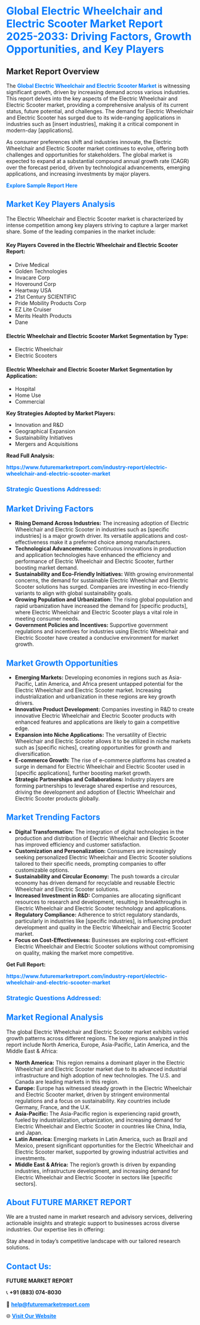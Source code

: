 <h1 style="color: #007BFF;">Global Electric Wheelchair and Electric Scooter Market Report 2025-2033: Driving Factors, Growth Opportunities, and Key Players</h1>

<section id="overview">
<h2>Market Report Overview</h2>
<p>The <a href="https://www.futuremarketreport.com/industry-report/electric-wheelchair-and-electric-scooter-market" style="color: #007BFF; text-decoration: none;"><strong>Global Electric Wheelchair and Electric Scooter Market</strong></a> is witnessing significant growth, driven by increasing demand across various industries. This report delves into the key aspects of the Electric Wheelchair and Electric Scooter market, providing a comprehensive analysis of its current status, future potential, and challenges. The demand for Electric Wheelchair and Electric Scooter has surged due to its wide-ranging applications in industries such as [insert industries], making it a critical component in modern-day [applications].</p>
<p>As consumer preferences shift and industries innovate, the Electric Wheelchair and Electric Scooter market continues to evolve, offering both challenges and opportunities for stakeholders. The global market is expected to expand at a substantial compound annual growth rate (CAGR) over the forecast period, driven by technological advancements, emerging applications, and increasing investments by major players.</p>
</section>

<section id="overview">
<p><a href="https://www.futuremarketreport.com/request-sample/reportId=58709" style="color: #007BFF; text-decoration: none;"><strong>Explore Sample Report Here</strong></a></p>
</section>

<section id="key-players">
<h2 style="color: #007BFF;">Market Key Players Analysis</h2>
<p>The Electric Wheelchair and Electric Scooter market is characterized by intense competition among key players striving to capture a larger market share. Some of the leading companies in the market include:</p>
<h4>Key Players Covered in the Electric Wheelchair and Electric Scooter Report:</h4>
<ul><li>Drive Medical</li><li>Golden Technologies</li><li>Invacare Corp</li><li>Hoveround Corp</li><li>Heartway USA</li><li>21st Century SCIENTIFIC</li><li>Pride Mobility Products Corp</li><li>EZ Lite Cruiser</li><li>Merits Health Products</li><li>Dane</li></ul>
<h4>Electric Wheelchair and Electric Scooter Market Segmentation by Type:</h4>
<ul><li>Electric Wheelchair</li><li>Electric Scooters</li></ul>

<h4>Electric Wheelchair and Electric Scooter Market Segmentation by Application:</h4>
<ul><li>Hospital</li><li>Home Use</li><li>Commercial</li></ul>
<p><strong>Key Strategies Adopted by Market Players:</strong></p>
<ul>
<li>Innovation and R&D</li>
<li>Geographical Expansion</li>
<li>Sustainability Initiatives</li>
<li>Mergers and Acquisitions</li>
</ul>
</section>

<section>
<p><strong>Read Full Analysis: </strong></p><a href="https://www.futuremarketreport.com/industry-report/electric-wheelchair-and-electric-scooter-market" style="color: #007BFF; text-decoration: none;"><strong>https://www.futuremarketreport.com/industry-report/electric-wheelchair-and-electric-scooter-market</strong></a>
<h3 style="color: #007BFF;">Strategic Questions Addressed:</h3>
</section>

<section id="driving-factors">
<h2 style="color: #007BFF;">Market Driving Factors</h2>
<ul>
<li><strong>Rising Demand Across Industries:</strong> The increasing adoption of Electric Wheelchair and Electric Scooter in industries such as [specific industries] is a major growth driver. Its versatile applications and cost-effectiveness make it a preferred choice among manufacturers.</li>
<li><strong>Technological Advancements:</strong> Continuous innovations in production and application technologies have enhanced the efficiency and performance of Electric Wheelchair and Electric Scooter, further boosting market demand.</li>
<li><strong>Sustainability and Eco-Friendly Initiatives:</strong> With growing environmental concerns, the demand for sustainable Electric Wheelchair and Electric Scooter solutions has surged. Companies are investing in eco-friendly variants to align with global sustainability goals.</li>
<li><strong>Growing Population and Urbanization:</strong> The rising global population and rapid urbanization have increased the demand for [specific products], where Electric Wheelchair and Electric Scooter plays a vital role in meeting consumer needs.</li>
<li><strong>Government Policies and Incentives:</strong> Supportive government regulations and incentives for industries using Electric Wheelchair and Electric Scooter have created a conducive environment for market growth.</li>
</ul>
</section>

<section id="growth-opportunities">
<h2 style="color: #007BFF;">Market Growth Opportunities</h2>
<ul>
<li><strong>Emerging Markets:</strong> Developing economies in regions such as Asia-Pacific, Latin America, and Africa present untapped potential for the Electric Wheelchair and Electric Scooter market. Increasing industrialization and urbanization in these regions are key growth drivers.</li>
<li><strong>Innovative Product Development:</strong> Companies investing in R&D to create innovative Electric Wheelchair and Electric Scooter products with enhanced features and applications are likely to gain a competitive edge.</li>
<li><strong>Expansion into Niche Applications:</strong> The versatility of Electric Wheelchair and Electric Scooter allows it to be utilized in niche markets such as [specific niches], creating opportunities for growth and diversification.</li>
<li><strong>E-commerce Growth:</strong> The rise of e-commerce platforms has created a surge in demand for Electric Wheelchair and Electric Scooter used in [specific applications], further boosting market growth.</li>
<li><strong>Strategic Partnerships and Collaborations:</strong> Industry players are forming partnerships to leverage shared expertise and resources, driving the development and adoption of Electric Wheelchair and Electric Scooter products globally.</li>
</ul>
</section>

<section id="trending-factors">
<h2 style="color: #007BFF;">Market Trending Factors</h2>
<ul>
<li><strong>Digital Transformation:</strong> The integration of digital technologies in the production and distribution of Electric Wheelchair and Electric Scooter has improved efficiency and customer satisfaction.</li>
<li><strong>Customization and Personalization:</strong> Consumers are increasingly seeking personalized Electric Wheelchair and Electric Scooter solutions tailored to their specific needs, prompting companies to offer customizable options.</li>
<li><strong>Sustainability and Circular Economy:</strong> The push towards a circular economy has driven demand for recyclable and reusable Electric Wheelchair and Electric Scooter solutions.</li>
<li><strong>Increased Investment in R&D:</strong> Companies are allocating significant resources to research and development, resulting in breakthroughs in Electric Wheelchair and Electric Scooter technology and applications.</li>
<li><strong>Regulatory Compliance:</strong> Adherence to strict regulatory standards, particularly in industries like [specific industries], is influencing product development and quality in the Electric Wheelchair and Electric Scooter market.</li>
<li><strong>Focus on Cost-Effectiveness:</strong> Businesses are exploring cost-efficient Electric Wheelchair and Electric Scooter solutions without compromising on quality, making the market more competitive.</li>
</ul>
</section>

<section>
<p><strong>Get Full Report: </strong></p><a href="https://www.futuremarketreport.com/industry-report/electric-wheelchair-and-electric-scooter-market" style="color: #007BFF; text-decoration: none;"><strong>https://www.futuremarketreport.com/industry-report/electric-wheelchair-and-electric-scooter-market</strong></a>
<h3 style="color: #007BFF;">Strategic Questions Addressed:</h3>
</section>


<section id="regional-analysis">
<h2 style="color: #007BFF;">Market Regional Analysis</h2>
<p>The global Electric Wheelchair and Electric Scooter market exhibits varied growth patterns across different regions. The key regions analyzed in this report include North America, Europe, Asia-Pacific, Latin America, and the Middle East & Africa:</p>
<ul>
<li><strong>North America:</strong> This region remains a dominant player in the Electric Wheelchair and Electric Scooter market due to its advanced industrial infrastructure and high adoption of new technologies. The U.S. and Canada are leading markets in this region.</li>
<li><strong>Europe:</strong> Europe has witnessed steady growth in the Electric Wheelchair and Electric Scooter market, driven by stringent environmental regulations and a focus on sustainability. Key countries include Germany, France, and the U.K.</li>
<li><strong>Asia-Pacific:</strong> The Asia-Pacific region is experiencing rapid growth, fueled by industrialization, urbanization, and increasing demand for Electric Wheelchair and Electric Scooter in countries like China, India, and Japan.</li>
<li><strong>Latin America:</strong> Emerging markets in Latin America, such as Brazil and Mexico, present significant opportunities for the Electric Wheelchair and Electric Scooter market, supported by growing industrial activities and investments.</li>
<li><strong>Middle East & Africa:</strong> The region’s growth is driven by expanding industries, infrastructure development, and increasing demand for Electric Wheelchair and Electric Scooter in sectors like [specific sectors].</li>
</ul>
</section>

<footer>
<h2 style="color: #007BFF;">About FUTURE MARKET REPORT</h2>
<p>We are a trusted name in market research and advisory services, delivering actionable insights and strategic support to businesses across diverse industries. Our expertise lies in offering:</p>

<p>Stay ahead in today’s competitive landscape with our tailored research solutions.</p>

<h2 style="color: #007BFF;">Contact Us:</h2>
<p><strong>FUTURE MARKET REPORT</strong></p>
<p>📞 <strong>+91 (883) 074-8030</strong></p>
<p>📧 <strong><a href="mailto:help@futuremarketreport.com" style="color: #007BFF;">help@futuremarketreport.com</a></strong></p>
<p>🌐 <strong><a href="https://www.futuremarketreport.com/" style="color: #007BFF;">Visit Our Website</a></strong></p>
</footer>